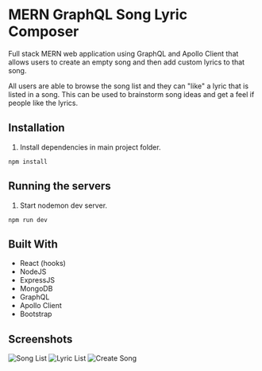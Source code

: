 # MERN GraphQL Song Lyric Composer

Full stack MERN web application using GraphQL and Apollo Client that allows users to create an empty song and then add custom lyrics to that song.

All users are able to browse the song list and they can "like" a lyric that is listed in a song. This can be used to brainstorm song ideas and get a feel if people like the lyrics.

## Installation

1. Install dependencies in main project folder.

```
npm install
```

## Running the servers

1. Start nodemon dev server.

```
npm run dev
```

## Built With

- React (hooks)
- NodeJS
- ExpressJS
- MongoDB
- GraphQL
- Apollo Client
- Bootstrap

## Screenshots

![Song List](https://i.imgur.com/HVY95XS.png "Song List")
![Lyric List](https://i.imgur.com/MTFz4MI.png "Lyric List")
![Create Song](https://i.imgur.com/eD3xEoo.png "Create Song")
